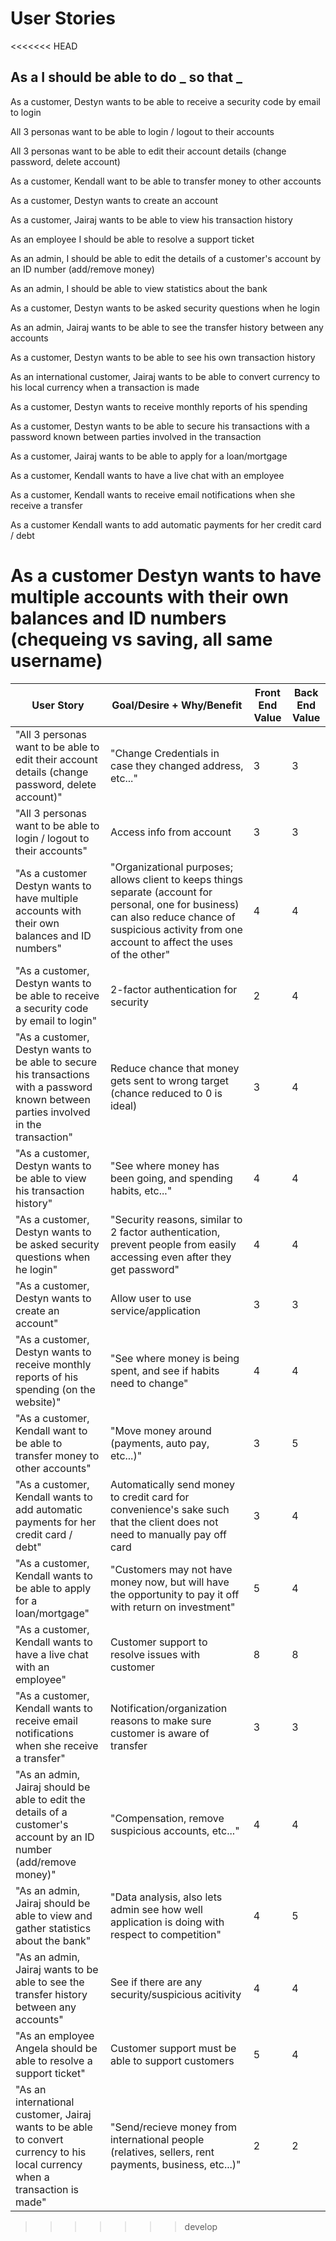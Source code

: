 # User Stories  
<<<<<<< HEAD
## As a <type of user> I should be able to do _ so that _
    
As a customer, Destyn wants to be able to receive a security code by email to login
    
All 3 personas want to be able to login / logout to their accounts
    
All 3 personas want to be able to edit their account details (change password, delete account)
    
As a customer, Kendall want to be able to transfer money to other accounts
    
As a customer, Destyn wants to create an account
    
As a customer, Jairaj wants to be able to view his transaction history
    
As an employee I should be able to resolve a support ticket
    
As an admin, I should be able to edit the details of a customer's account by an ID number (add/remove money)
    
As an admin, I should be able to view statistics about the bank
    
As a customer, Destyn wants to be asked security questions when he login
    
As an admin, Jairaj wants to be able to see the transfer history between any accounts
    
As a customer, Destyn wants to be able to see his own transaction history
    
As an international customer, Jairaj wants to be able to convert currency to his local currency when a transaction is made
    
As a customer, Destyn wants to receive monthly reports of his spending
    
As a customer, Destyn wants to be able to secure his transactions with a password known between parties involved in the transaction
    
As a customer, Jairaj wants to be able to apply for a loan/mortgage
    
As a customer, Kendall wants to have a live chat with an employee
    
As a customer, Kendall wants to receive email notifications when she receive a transfer
    
As a customer Kendall wants to add automatic payments for her credit card / debt
    
As a customer Destyn wants to have multiple accounts with their own balances and ID numbers  (chequeing vs saving, all same username)
=======
| User Story  | Goal/Desire + Why/Benefit | Front End Value | Back End Value |
| ----------- | ------------------------- | --------------- | -------------- |
| "All 3 personas want to be able to edit their account details (change password, delete account)" | "Change Credentials in case they changed address, etc..." | 3 | 3 |
| "All 3 personas want to be able to login / logout to their accounts" | Access info from account | 3 | 3 |
| "As a customer Destyn wants to have multiple accounts with their own balances and ID numbers" | "Organizational purposes; allows client to keeps things separate (account for personal, one for business) can also reduce chance of suspicious activity from one account to affect the uses of the other" | 4 | 4 |
| "As a customer, Destyn wants to be able to receive a security code by email to login" | 2-factor authentication for security | 2 | 4 |
| "As a customer, Destyn wants to be able to secure his transactions with a password known between parties involved in the transaction" | Reduce chance that money gets sent to wrong target (chance reduced to 0 is ideal) | 3 | 4 |
| "As a customer, Destyn wants to be able to view his transaction history" | "See where money has been going, and spending habits, etc..." | 4 | 4 |
| "As a customer, Destyn wants to be asked security questions when he login" | "Security reasons, similar to 2 factor authentication, prevent people from easily accessing even after they get password" | 4 | 4 |
| "As a customer, Destyn wants to create an account" | Allow user to use service/application | 3 | 3 |
| "As a customer, Destyn wants to receive monthly reports of his spending (on the website)" | "See where money is being spent, and see if habits need to change" | 4 | 4 |
| "As a customer, Kendall want to be able to transfer money to other accounts" | "Move money around (payments, auto pay, etc...)" | 3 | 5 |
| "As a customer, Kendall wants to add automatic payments for her credit card / debt" | Automatically send money to credit card for convenience's sake such that the client does not need to manually pay off card | 3 | 4 |
| "As a customer, Kendall wants to be able to apply for a loan/mortgage" | "Customers may not have money now, but will have the opportunity to pay it off with return on investment" | 5 | 4 |
| "As a customer, Kendall wants to have a live chat with an employee" | Customer support to resolve issues with customer | 8 | 8 |
| "As a customer, Kendall wants to receive email notifications when she receive a transfer" | Notification/organization reasons to make sure customer is aware of transfer | 3 | 3 |
| "As an admin, Jairaj should be able to edit the details of a customer's account by an ID number (add/remove money)" | "Compensation, remove suspicious accounts, etc..." | 4 | 4 |
| "As an admin, Jairaj should be able to view and gather statistics about the bank" | "Data analysis, also lets admin see how well application is doing with respect to competition" | 4 | 5 |
| "As an admin, Jairaj wants to be able to see the transfer history between any accounts" | See if there are any security/suspicious acitivity | 4 | 4 |
| "As an employee Angela should be able to resolve a support ticket" | Customer support must be able to support customers | 5 | 4 |
| "As an international customer, Jairaj wants to be able to convert currency to his local currency when a transaction is made" | "Send/recieve money from international people (relatives, sellers, rent payments, business, etc...)" | 2 | 2 |
>>>>>>> develop
